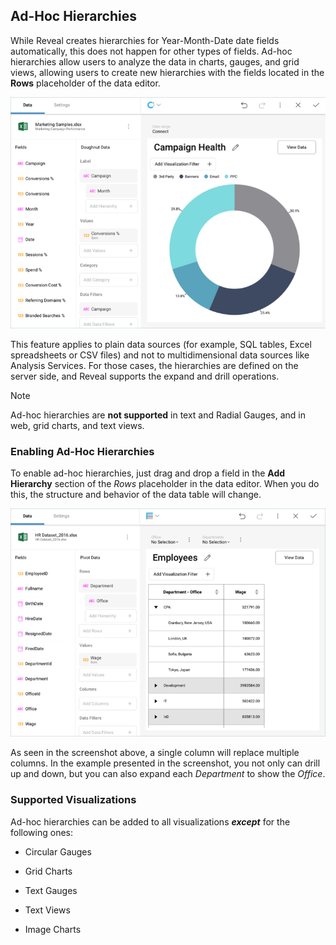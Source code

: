 ## Ad-Hoc Hierarchies


While Reveal creates hierarchies for Year-Month-Date date fields
automatically, this does not happen for other types of fields. Ad-hoc
hierarchies allow users to analyze the data in charts, gauges, and grid
views, allowing users to create new hierarchies with the fields located
in the **Rows** placeholder of the data editor.

![Ad Hoc Hierarchies example in the Visualization editor](images/ad-hoc-hierarchies_All.png)

This feature applies to plain data sources (for example, SQL tables,
Excel spreadsheets or CSV files) and not to multidimensional data
sources like Analysis Services. For those cases, the hierarchies are
defined on the server side, and Reveal supports the expand and drill
operations.

>[!NOTE]
>Ad-hoc hierarchies are **not supported** in text and Radial Gauges, and in web, grid charts, and text views.

### Enabling Ad-Hoc Hierarchies

To enable ad-hoc hierarchies, just drag and drop a field in the **Add Hierarchy** section of the *Rows* placeholder in the data editor. When you do this, the structure and behavior of the data table will change.

![Reveal Ad-hoc Hierarchies table](images/reveal-adhoc-hierarchies_all.png)

As seen in the screenshot above, a single column will replace multiple
columns. In the example presented in the screenshot, you not only can
drill up and down, but you can also expand each *Department* to show the
*Office*.

### Supported Visualizations

Ad-hoc hierarchies can be added to all visualizations ***except*** for
the following ones:

  - Circular Gauges

  - Grid Charts

  - Text Gauges

  - Text Views

  - Image Charts
